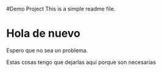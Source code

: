 #Demo Project
This is a simple readme file.

# Hola de nuevo
Espero que no sea un problema.

Estas cosas tengo que dejarlas aquí porque son necesarias
